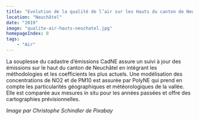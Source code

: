 ```yaml
---
title: "Evolution de la qualité de l’air sur les Hauts du canton de Neuchâtel"
location: "Neuchâtel"
date: "2019"
image: "qualite-air-hauts-neuchatel.jpg"
homepageIndex: 0
tags: 
    - "Air"
---
```


La souplesse du cadastre d’émissions CadNE assure un suivi à jour des émissions sur le haut du canton de Neuchâtel en intégrant les méthodologies et les coefficients les plus actuels. Une modélisation des concentrations de NO2 et de PM10 est assurée par PolyNE qui prend en compte les particularités géographiques et météorologiques de la vallée. Elle est comparée aux mesures in situ pour les années passées et offre des cartographies prévisionnelles. 

*Image par Christophe Schindler de Pixabay*
